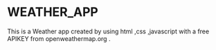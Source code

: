 # WEATHER_APP
This is a Weather app created by using html ,css ,javascript with a free APIKEY from openweathermap.org .
